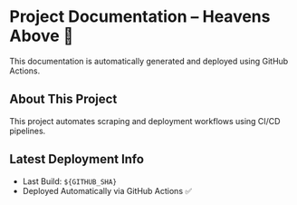 # Project Documentation – Heavens Above 🚀

This documentation is automatically generated and deployed using GitHub Actions.

## About This Project
This project automates scraping and deployment workflows using CI/CD pipelines.

## Latest Deployment Info
- Last Build: `${GITHUB_SHA}`
- Deployed Automatically via GitHub Actions ✅
